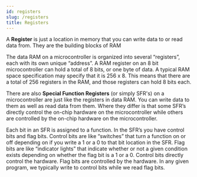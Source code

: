 ```yaml
---
id: registers
slug: /registers
title: Registers
---
```

A **Register** is just a location in memory that you can write data to or read data from. They are the building blocks of RAM

The data RAM on a microcontroller is organized into several “registers”, each with its own unique “address”. A RAM register on an 8 bit microcontroller can hold a total of 8 bits, or one byte of data. A typical RAM space specification may specify that it is 256 x 8. This means that there are a total of 256 registers in the RAM, and those registers can hold 8 bits each.

There are also **Special Function Registers** (or simply SFR's) on a microcontroller are just like the registers in data RAM. You can write data to them as well as read data from them. Where they differ is that some SFR’s directly control the on-chip hardware on the microcontroller while others are controlled by the on-chip hardware on the microcontroller.

Each bit in an SFR is assigned to a function. In the SFR’s you have control bits and flag bits. Control bits are like “switches” that turn a function on or off depending on if you write a 1 or a 0 to that bit location in the SFR. Flag bits are like “indicator lights” that indicate whether or not a given condition exists depending on whether the flag bit is a 1 or a 0. Control bits directly control the hardware. Flag bits are controlled by the hardware. In any given program, we typically write to control bits while we read flag bits.
